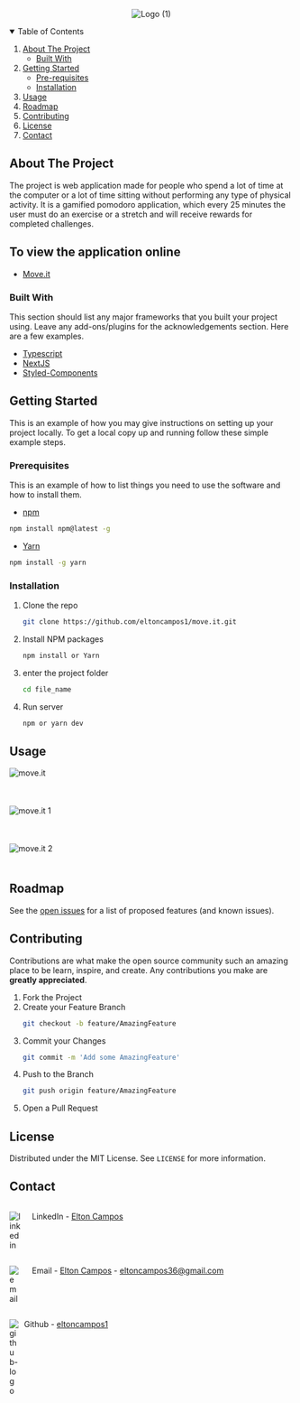 <!-- TABLE OF CONTENTS -->

<div style="text-align:center">

![Logo (1)](https://user-images.githubusercontent.com/56568406/109578082-7b49f800-7ad5-11eb-92b7-78b83582c898.png)

</div>

<details open="open">
  <summary>Table of Contents</summary>
  <ol>
    <li>
      <a href="#about-the-project">About The Project</a>
      <ul>
        <li><a href="#built-with">Built With</a></li>
      </ul>
    </li>
    <li>
      <a href="#getting-started">Getting Started</a>
      <ul>
        <li><a href="#prerequisites">Pre-requisites</a></li>
        <li><a href="#installation">Installation</a></li>
      </ul>
    </li>
    <li><a href="#usage">Usage</a></li>
    <li><a href="#roadmap">Roadmap</a></li>
    <li><a href="#contributing">Contributing</a></li>
    <li><a href="#license">License</a></li>
    <li><a href="#contact">Contact</a></li>
  </ol>
</details>

## About The Project

The project is web application made for people who spend a lot of time at the computer or a lot of time sitting without performing any type of physical activity.
It is a gamified pomodoro application, which every 25 minutes the user must do an exercise or a stretch and will receive rewards for completed challenges.

## To view the application online

- [Move.it](https://move-it-r0b2f3evp-eltoncampos1.vercel.app)

### Built With

This section should list any major frameworks that you built your project using. Leave any add-ons/plugins for the acknowledgements section. Here are a few examples.

- [Typescript](https://www.typescriptlang.org)
- [NextJS](https://nextjs.org)
- [Styled-Components](https://styled-components.com)

<!-- GETTING STARTED -->

## Getting Started

This is an example of how you may give instructions on setting up your project locally.
To get a local copy up and running follow these simple example steps.

### Prerequisites

This is an example of how to list things you need to use the software and how to install them.

- [npm](https://www.npmjs.com)

```sh
npm install npm@latest -g
```

- [Yarn](https://classic.yarnpkg.com/en/docs/install/#windows-stable)

```sh
npm install -g yarn
```

### Installation

1. Clone the repo
   ```sh
   git clone https://github.com/eltoncampos1/move.it.git
   ```
2. Install NPM packages
   ```sh
   npm install or Yarn
   ```
3. enter the project folder
   ```sh
   cd file_name
   ```
4. Run server
   ```sh
   npm or yarn dev
   ```

<!-- USAGE EXAMPLES -->

## Usage

<div style="margin-bottom:50px">

![move.it](assets/moveit.gif)

</div>

<div style="margin-bottom:50px">

![move.it 1](https://user-images.githubusercontent.com/56568406/109590700-3466fd00-7aeb-11eb-9406-fec92c914af9.png)

</div>

<div style="margin-bottom:50px">

![move.it 2](https://user-images.githubusercontent.com/56568406/109590731-43e64600-7aeb-11eb-922f-cd26da854005.png)

</div>

<!-- ROADMAP -->

## Roadmap

See the [open issues](https://github.com/eltoncampos1/move.it/issues) for a list of proposed features (and known issues).

<!-- CONTRIBUTING -->

## Contributing

Contributions are what make the open source community such an amazing place to be learn, inspire, and create. Any contributions you make are **greatly appreciated**.

1. Fork the Project
2. Create your Feature Branch
   ```sh
   git checkout -b feature/AmazingFeature
   ```
3. Commit your Changes
   ```sh
   git commit -m 'Add some AmazingFeature'
   ```
4. Push to the Branch
   ```sh
   git push origin feature/AmazingFeature
   ```
5. Open a Pull Request

<!-- LICENSE -->

## License

Distributed under the MIT License. See `LICENSE` for more information.

<!-- CONTACT -->

## Contact

<div style="display: flex">

<div style="width:20px; margin-right:20px">

![linkedin](https://user-images.githubusercontent.com/56568406/109579556-e268ac00-7ad7-11eb-851d-c3ec098b0b93.png)

</div>

LinkedIn - [Elton Campos](https://www.linkedin.com/in/elton-campos-074015164/)

</div>

<div style="display: flex">

<div style="width:20px; margin-right:20px">

![email](https://user-images.githubusercontent.com/56568406/109579396-9584d580-7ad7-11eb-9d85-29dcbf49d82a.png)

</div>

Email - [Elton Campos](eltoncampos36@gmail.com) - eltoncampos36@gmail.com

</div>

<div style="display: flex" >

<div style="width:16px; height: 16px; margin-right:10px">

![github-logo](https://user-images.githubusercontent.com/56568406/109581127-9ec37180-7ada-11eb-86dc-4ede75a19a83.png)

</div>

Github - [eltoncampos1](https://github.com/eltoncampos1)

</div>
